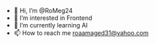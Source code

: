 - 👋 Hi, I’m @RoMeg24
- 👀 I’m interested in Frontend 
- 🌱 I’m currently learning AI
- 📫 How to reach me roaamaged31@yahoo.com

<!---
RoMeg24/RoMeg24 is a ✨ special ✨ repository because its `README.md` (this file) appears on your GitHub profile.
You can click the Preview link to take a look at your changes.
--->
